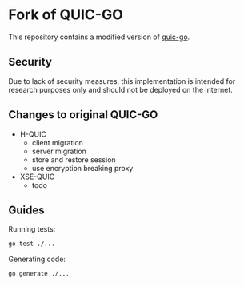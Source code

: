 # Fork of QUIC-GO

This repository contains a modified version of [quic-go](https://github.com/lucas-clemente/quic-go).

## Security
Due to lack of security measures, this implementation is intended for research purposes only and should not be deployed on the internet.

## Changes to original QUIC-GO
- H-QUIC
  - client migration
  - server migration
  - store and restore session
  - use encryption breaking proxy
- XSE-QUIC
  - todo

## Guides

Running tests:
```bash
go test ./...
```

Generating code:
```bash
go generate ./...
```
